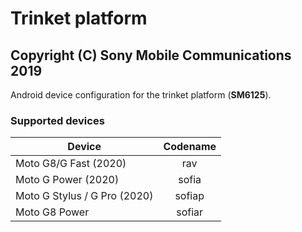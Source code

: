 Trinket platform
============
Copyright (C) Sony Mobile Communications 2019
---------------------------------------------

Android device configuration for the trinket platform (**SM6125**).

### Supported devices

| Device | Codename |
|-|:-:|
| Moto G8/G Fast (2020) | rav |
| Moto G Power (2020) | sofia |
| Moto G Stylus / G Pro (2020) | sofiap |
| Moto G8 Power | sofiar |
